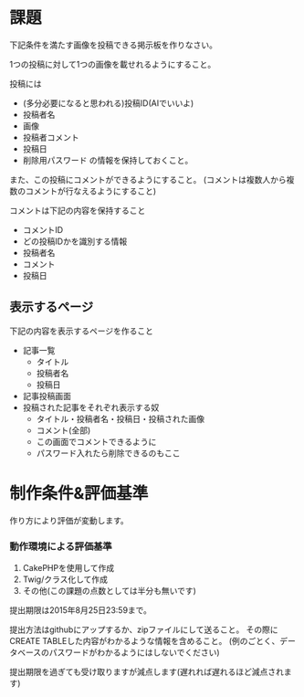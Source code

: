 課題
====================

下記条件を満たす画像を投稿できる掲示板を作りなさい。


1つの投稿に対して1つの画像を載せれるようにすること。

投稿には
* (多分必要になると思われる)投稿ID(AIでいいよ)
* 投稿者名
* 画像
* 投稿者コメント
* 投稿日
* 削除用パスワード
の情報を保持しておくこと。

また、この投稿にコメントができるようにすること。
(コメントは複数人から複数のコメントが行なえるようにすること)

コメントは下記の内容を保持すること
* コメントID
* どの投稿IDかを識別する情報
* 投稿者名
* コメント
* 投稿日

表示するページ
---------------------------

下記の内容を表示するページを作ること

* 記事一覧
  * タイトル
  * 投稿者名
  * 投稿日
* 記事投稿画面
* 投稿された記事をそれぞれ表示する奴
  * タイトル・投稿者名・投稿日・投稿された画像
  * コメント(全部)
  * この画面でコメントできるように
  * パスワード入れたら削除できるのもここ

制作条件&評価基準
================================

作り方により評価が変動します。

### 動作環境による評価基準

1. CakePHPを使用して作成
2. Twig/クラス化して作成
3. その他(この課題の点数としては半分も無いです)

提出期限は2015年8月25日23:59まで。

提出方法はgithubにアップするか、zipファイルにして送ること。
その際にCREATE TABLEした内容がわかるような情報を含めること。
(例のごとく、データベースのパスワードがわかるようにはしないでください)

提出期限を過ぎても受け取りますが減点します(遅れれば遅れるほど減点されます)
